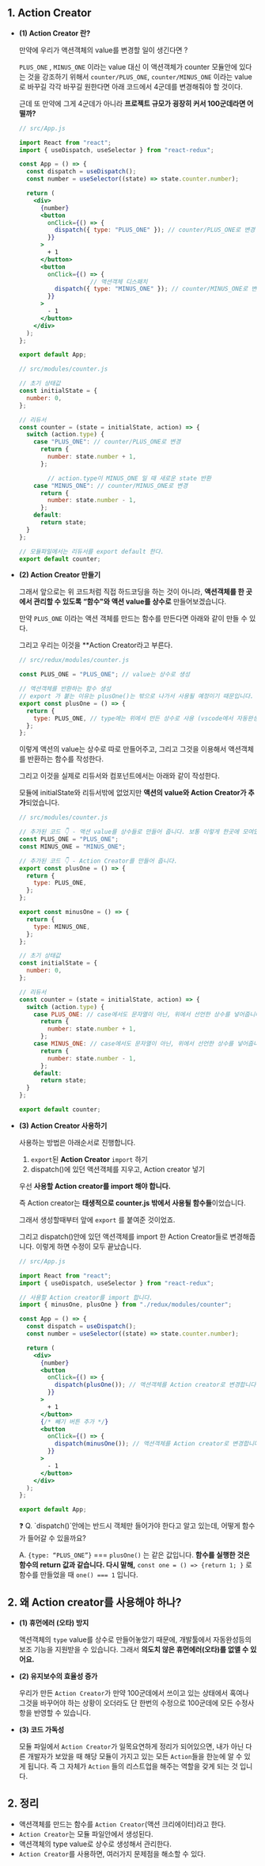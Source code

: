 
## 1. Action Creator

-   **(1) Action Creator 란?**
    
    만약에 우리가 액션객체의 value를 변경할 일이 생긴다면 ? 
    
    `PLUS_ONE` , `MINUS_ONE` 이라는 value 대신 이 액션객체가 counter 모듈안에 있다는 것을 강조하기 위해서 `counter/PLUS_ONE`, `counter/MINUS_ONE` 이라는 value로 바꾸길 각각 바꾸길 원한다면 아래 코드에서 4군데를 변경해줘야 할 것이다. 
    
    근데 또 만약에 그게 4군데가 아니라 **프로젝트 규모가 굉장히 커서 100군데라면 어떨까?**
    
    ```jsx
    // src/App.js
    
    import React from "react";
    import { useDispatch, useSelector } from "react-redux";
    
    const App = () => {
      const dispatch = useDispatch();
      const number = useSelector((state) => state.counter.number);
    
      return (
        <div>
          {number}
          <button
            onClick={() => {
              dispatch({ type: "PLUS_ONE" }); // counter/PLUS_ONE로 변경
            }}
          >
            + 1
          </button>
          <button
            onClick={() => {
    					// 액션객체 디스패치
              dispatch({ type: "MINUS_ONE" }); // counter/MINUS_ONE로 변경
            }}
          >
            - 1
          </button>
        </div>
      );
    };
    
    export default App;
    ```
    
    ```jsx
    // src/modules/counter.js
    
    // 초기 상태값
    const initialState = {
      number: 0,
    };
    
    // 리듀서
    const counter = (state = initialState, action) => {
      switch (action.type) {
        case "PLUS_ONE": // counter/PLUS_ONE로 변경
          return {
            number: state.number + 1,
          };
    
    		// action.type이 MINUS_ONE 일 때 새로운 state 반환
        case "MINUS_ONE": // counter/MINUS_ONE로 변경
          return {
            number: state.number - 1,
          };
        default:
          return state;
      }
    };
    
    // 모듈파일에서는 리듀서를 export default 한다.
    export default counter;
    ```
    
-   **(2) Action Creator 만들기**
    
    그래서 앞으로는 위 코드처럼 직접 하드코딩을 하는 것이 아니라, **액션객체를 한 곳에서 관리할 수 있도록 “함수"와 액션 value를 상수로** 만들어보겠습니다.
    
    만약 `PLUS_ONE` 이라는 액션 객체를 만드는 함수를 만든다면 아래와 같이 만들 수 있다. 
    
    그리고 우리는 이것을 **Action Creator라고 부른다. 
    
    ```jsx
    // src/redux/modules/counter.js
    
    const PLUS_ONE = "PLUS_ONE"; // value는 상수로 생성
    
    // 액션객체를 반환하는 함수 생성
    // export 가 붙는 이유는 plusOne()는 밖으로 나가서 사용될 예정이기 때문입니다.
    export const plusOne = () => { 
      return {
        type: PLUS_ONE, // type에는 위에서 만든 상수로 사용 (vscode에서 자동완성 지원)
      };
    };
    ```
    
    이렇게 액션의 value는 상수로 따로 만들어주고, 그리고 그것을 이용해서 액션객체를 반환하는 함수를 작성한다. 
    
    그리고 이것을 실제로 리듀서와 컴포넌트에서는 아래와 같이 작성한다.
    
    모듈에 initialState와 리듀서밖에 없었지만 **액션의 value와 Action Creator가 추가**되었습니다.
    
    ```jsx
    // src/modules/counter.js
    
    // 추가된 코드 👇 - 액션 value를 상수들로 만들어 줍니다. 보통 이렇게 한곳에 모여있습니다.
    const PLUS_ONE = "PLUS_ONE";
    const MINUS_ONE = "MINUS_ONE";
    
    // 추가된 코드 👇 - Action Creator를 만들어 줍니다. 
    export const plusOne = () => {
      return {
        type: PLUS_ONE,
      };
    };
    
    export const minusOne = () => {
      return {
        type: MINUS_ONE,
      };
    };
    
    // 초기 상태값
    const initialState = {
      number: 0,
    };
    
    // 리듀서
    const counter = (state = initialState, action) => {
      switch (action.type) {
        case PLUS_ONE: // case에서도 문자열이 아닌, 위에서 선언한 상수를 넣어줍니다. 
          return {
            number: state.number + 1,
          };
        case MINUS_ONE: // case에서도 문자열이 아닌, 위에서 선언한 상수를 넣어줍니다. 
          return {
            number: state.number - 1,
          };
        default:
          return state;
      }
    };
    
    export default counter;
    ```
    
-   **(3) Action Creator 사용하기**
    
    사용하는 방법은 아래순서로 진행합니다.
    
    1.  `export`된 **Action Creator** `import` 하기
    2.  dispatch()에 있던 액션객체를 지우고, Action creator 넣기
    
    우선 **사용할 Action creator를 import 해야 합니다.** 
    
    즉 Action creator는 **태생적으로 counter.js 밖에서 사용될 함수들**이었습니다. 
    
    그래서 생성할때부터 앞에 `export` 를 붙여준 것이었죠.
    
    그리고 dispatch()안에 있던 액션객체를 import 한 Action Creator들로 변경해줍니다. 이렇게 하면 수정이 모두 끝났습니다.
    
    ```jsx
    // src/App.js
    
    import React from "react";
    import { useDispatch, useSelector } from "react-redux";
    
    // 사용할 Action creator를 import 합니다.
    import { minusOne, plusOne } from "./redux/modules/counter";
    
    const App = () => {
      const dispatch = useDispatch();
      const number = useSelector((state) => state.counter.number);
    
      return (
        <div>
          {number}
          <button
            onClick={() => {
              dispatch(plusOne()); // 액션객체를 Action creator로 변경합니다.
            }}
          >
            + 1
          </button>
          {/* 빼기 버튼 추가 */}
          <button
            onClick={() => {
              dispatch(minusOne()); // 액션객체를 Action creator로 변경합니다.
            }}
          >
            - 1
          </button>
        </div>
      );
    };
    
    export default App;
    ```
    
    <aside> ❓ Q. `dispatch()`안에는 반드시 객체만 들어가야 한다고 알고 있는데, 어떻게 함수가 들어갈 수 있을까요?
    
    A. `{type: “PLUS_ONE”}` === `plusOne()` 는 같은 값입니다. **함수를 실행한 것은 함수의 return 값과 같습니다. 다시 말해,** `const one = () => {return 1; }` 로 함수를 만들었을 때 `one() === 1` 입니다.
    
    </aside>
    

## 2. 왜 Action creator를 사용해야 하나?

-   **(1) 휴먼에러 (오타) 방지**
    
    액션객체의 `type` value를 상수로 만들어놓았기 때문에, 개발툴에서 자동완성등의 보조 기능을 지원받을 수 있습니다. 그래서 **의도치 않은 휴먼에러(오타)를 없앨 수 있어요.**
    
-   **(2) 유지보수의 효율성 증가**
    
    우리가 만든 `Action Creator`가 만약 100군데에서 쓰이고 있는 상태에서 혹여나 그것을 바꾸어야 하는 상황이 오더라도 단 한번의 수정으로 100군데에 모든 수정사항을 반영할 수 있습니다.
    
-   **(3) 코드 가독성**
    
    모듈 파일에서 `Action Creator`가 일목요연하게 정리가 되어있으면, 내가 아닌 다른 개발자가 보았을 때 해당 모듈이 가지고 있는 모든 `Action`들을 한눈에 알 수 있게 됩니다. 즉 그 자체가 `Action` 들의 리스트업을 해주는 역할을 갖게 되는 것 입니다.
   

## 2. 정리

-   액션객체를 만드는 함수를 `Action Creator`(액션 크리에이터)라고 한다.
-   `Action Creator`는 모듈 파일안에서 생성된다.
-   액션객체의 type value로 상수로 생성해서 관리한다.
-   `Action Creator`를 사용하면, 여러가지 문제점을 해소할 수 있다.